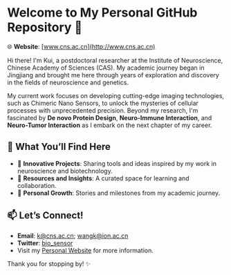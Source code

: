 # Welcome to My Personal GitHub Repository 🌟

🌐 **Website**: [www.cns.ac.cn](http://www.cns.ac.cn)

Hi there! I'm Kui, a postdoctoral researcher at the Institute of Neuroscience, Chinese Academy of Sciences (CAS). My academic journey began in Jingjiang and brought me here through years of exploration and discovery in the fields of neuroscience and genetics.

My current work focuses on developing cutting-edge imaging technologies, such as Chimeric Nano Sensors, to unlock the mysteries of cellular processes with unprecedented precision. Beyond my research, I'm fascinated by **De novo Protein Design**, **Neuro-Immune Interaction**, and **Neuro-Tumor Interaction** as I embark on the next chapter of my career.

## 🚀 What You’ll Find Here

- 🧪 **Innovative Projects**: Sharing tools and ideas inspired by my work in neuroscience and biotechnology.
- 📘 **Resources and Insights**: A curated space for learning and collaboration.
- 🌱 **Personal Growth**: Stories and milestones from my academic journey.

## 📫 Let’s Connect!

- **Email**: k@cns.ac.cn;     wangk@ion.ac.cn
- **Twitter**: [bio_sensor](https://twitter.com/bio_sensor)
- Visit my [Personal Website](http://www.cns.ac.cn) for more information.

Thank you for stopping by! ✨
